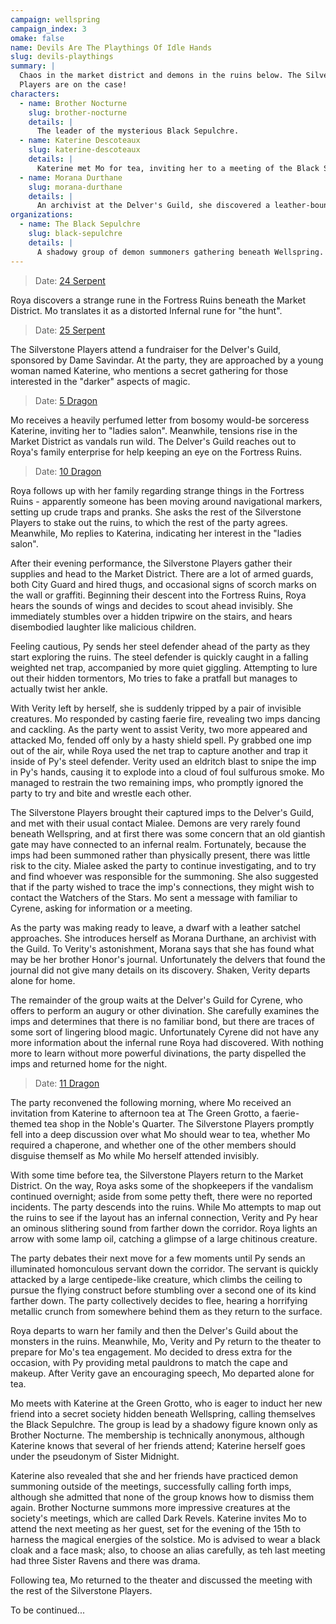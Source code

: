 ```yaml
---
campaign: wellspring
campaign_index: 3
omake: false
name: Devils Are The Playthings Of Idle Hands
slug: devils-playthings
summary: |
  Chaos in the market district and demons in the ruins below. The Silverstone
  Players are on the case!
characters:
  - name: Brother Nocturne
    slug: brother-nocturne
    details: |
      The leader of the mysterious Black Sepulchre.
  - name: Katerine Descoteaux
    slug: katerine-descoteaux
    details: |
      Katerine met Mo for tea, inviting her to a meeting of the Black Sepulchre.
  - name: Morana Durthane
    slug: morana-durthane
    details: |
      An archivist at the Delver's Guild, she discovered a leather-bound journal belonging to Verity's long lost brother Honor.
organizations:
  - name: The Black Sepulchre
    slug: black-sepulchre
    details: |
      A shadowy group of demon summoners gathering beneath Wellspring.
---
```


> Date: [24 Serpent]({{site.baseurl}}/campaigns/wellspring/adventures#summer-2258)

Roya discovers a strange rune in the Fortress Ruins beneath the Market District. Mo translates it as a distorted Infernal rune for "the hunt".

> Date: [25 Serpent]({{site.baseurl}}/campaigns/wellspring/adventures#summer-2258)

The Silverstone Players attend a fundraiser for the Delver's Guild, sponsored by Dame Savindar. At the party, they are approached by a young woman named Katerine, who mentions a secret gathering for those interested in the "darker" aspects of magic.

> Date: [5 Dragon]({{site.baseurl}}/campaigns/wellspring/adventures#summer-2258)

Mo receives a heavily perfumed letter from bosomy would-be sorceress Katerine, inviting her to "ladies salon". Meanwhile, tensions rise in the Market District as vandals run wild. The Delver's Guild reaches out to Roya's family enterprise for help keeping an eye on the Fortress Ruins.

> Date: [10 Dragon]({{site.baseurl}}/campaigns/wellspring/adventures#summer-2258)

Roya follows up with her family regarding strange things in the Fortress Ruins - apparently someone has been moving around navigational markers, setting up crude traps and pranks. She asks the rest of the Silverstone Players to stake out the ruins, to which the rest of the party agrees. Meanwhile, Mo replies to Katerina, indicating her interest in the "ladies salon".

After their evening performance, the Silverstone Players gather their supplies and head to the Market District. There are a lot of armed guards, both City Guard and hired thugs, and occasional signs of scorch marks on the wall or graffiti. Beginning their descent into the Fortress Ruins, Roya hears the sounds of wings and decides to scout ahead invisibly. She immediately stumbles over a hidden tripwire on the stairs, and hears disembodied laughter like malicious children.

Feeling cautious, Py sends her steel defender ahead of the party as they start exploring the ruins. The steel defender is quickly caught in a falling weighted net trap, accompanied by more quiet giggling. Attempting to lure out their hidden tormentors, Mo tries to fake a pratfall but manages to actually twist her ankle.

With Verity left by herself, she is suddenly tripped by a pair of invisible creatures. Mo responded by casting faerie fire, revealing two imps dancing and cackling. As the party went to assist Verity, two more appeared and attacked Mo, fended off only by a hasty shield spell. Py grabbed one imp out of the air, while Roya used the net trap to capture another and trap it inside of Py's steel defender. Verity used an eldritch blast to snipe the imp in Py's hands, causing it to explode into a cloud of foul sulfurous smoke. Mo managed to restrain the two remaining imps, who promptly ignored the party to try and bite and wrestle each other.

The Silverstone Players brought their captured imps to the Delver's Guild, and met with their usual contact Mialee. Demons are very rarely found beneath Wellspring, and at first there was some concern that an old giantish gate may have connected to an infernal realm. Fortunately, because the imps had been summoned rather than physically present, there was little risk to the city. Mialee asked the party to continue investigating, and to try and find whoever was responsible for the summoning. She also suggested that if the party wished to trace the imp's connections, they might wish to contact the Watchers of the Stars. Mo sent a message with familiar to Cyrene, asking for information or a meeting.

As the party was making ready to leave, a dwarf with a leather satchel approaches. She introduces herself as Morana Durthane, an archivist with the Guild. To Verity's astonishment, Morana says that she has found what may be her brother Honor's journal. Unfortunately the delvers that found the journal did not give many details on its discovery. Shaken, Verity departs alone for home.

The remainder of the group waits at the Delver's Guild for Cyrene, who offers to perform an augury or other divination. She carefully examines the imps and determines that there is no familiar bond, but there are traces of some sort of lingering blood magic. Unfortunately Cyrene did not have any more information about the infernal rune Roya had discovered. With nothing more to learn without more powerful divinations, the party dispelled the imps and returned home for the night.

> Date: [11 Dragon]({{site.baseurl}}/campaigns/wellspring/adventures#summer-2258)

The party reconvened the following morning, where Mo received an invitation from Katerine to afternoon tea at The Green Grotto, a faerie-themed tea shop in the Noble's Quarter. The Silverstone Players promptly fell into a deep discussion over what Mo should wear to tea, whether Mo required a chaperone, and whether one of the other members should disguise themself as Mo while Mo herself attended invisibly.

With some time before tea, the Silverstone Players return to the Market District. On the way, Roya asks some of the shopkeepers if the vandalism continued overnight; aside from some petty theft, there were no reported incidents. The party descends into the ruins. While Mo attempts to map out the ruins to see if the layout has an infernal connection, Verity and Py hear an ominous slithering sound from farther down the corridor. Roya lights an arrow with some lamp oil, catching a glimpse of a large chitinous creature.

The party debates their next move for a few moments until Py sends an illuminated homonculous servant down the corridor. The servant is quickly attacked by a large centipede-like creature, which climbs the ceiling to pursue the flying construct before stumbling over a second one of its kind farther down. The party collectively decides to flee, hearing a horrifying metallic crunch from somewhere behind them as they return to the surface.

Roya departs to warn her family and then the Delver's Guild about the monsters in the ruins. Meanwhile, Mo, Verity and Py return to the theater to prepare for Mo's tea engagement. Mo decided to dress extra for the occasion, with Py providing metal pauldrons to match the cape and makeup. After Verity gave an encouraging speech, Mo departed alone for tea.

Mo meets with Katerine at the Green Grotto, who is eager to induct her new friend into a secret society hidden beneath Wellspring, calling themselves the Black Sepulchre. The group is lead by a shadowy figure known only as Brother Nocturne. The membership is technically anonymous, although Katerine knows that several of her friends attend; Katerine herself goes under the pseudonym of Sister Midnight.

Katerine also revealed that she and her friends have practiced demon summoning outside of the meetings, successfully calling forth imps, although she admitted that none of the group knows how to dismiss them again. Brother Nocturne summons more impressive creatures at the society's meetings, which are called Dark Revels. Katerine invites Mo to attend the next meeting as her guest, set for the evening of the 15th to harness the magical energies of the solstice. Mo is advised to wear a black cloak and a face mask; also, to choose an alias carefully, as teh last meeting had three Sister Ravens and there was drama.

Following tea, Mo returned to the theater and discussed the meeting with the rest of the Silverstone Players.

To be continued...
